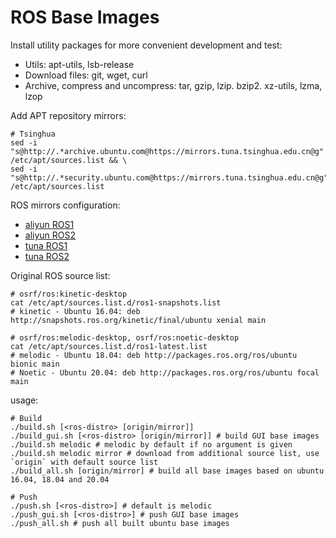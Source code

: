 # ROS Base Images

Install utility packages for more convenient development and test:
- Utils: apt-utils, lsb-release
- Download files: git, wget, curl
- Archive, compress and uncompress: tar, gzip, lzip. bzip2. xz-utils, lzma, lzop

Add APT repository mirrors:
```shell
# Tsinghua
sed -i "s@http://.*archive.ubuntu.com@https://mirrors.tuna.tsinghua.edu.cn@g" /etc/apt/sources.list && \
sed -i "s@http://.*security.ubuntu.com@https://mirrors.tuna.tsinghua.edu.cn@g" /etc/apt/sources.list
```

ROS mirrors configuration:
- [aliyun ROS1](https://developer.aliyun.com/mirror/ros)
- [aliyun ROS2](https://developer.aliyun.com/mirror/ros2)
- [tuna ROS1](https://mirrors.tuna.tsinghua.edu.cn/help/ros/)
- [tuna ROS2](https://mirrors.tuna.tsinghua.edu.cn/help/ros2/)

Original ROS source list:
```shell
# osrf/ros:kinetic-desktop
cat /etc/apt/sources.list.d/ros1-snapshots.list
# kinetic - Ubuntu 16.04: deb http://snapshots.ros.org/kinetic/final/ubuntu xenial main

# osrf/ros:melodic-desktop, osrf/ros:noetic-desktop
cat /etc/apt/sources.list.d/ros1-latest.list
# melodic - Ubuntu 18.04: deb http://packages.ros.org/ros/ubuntu bionic main
# Noetic - Ubuntu 20.04: deb http://packages.ros.org/ros/ubuntu focal main
```

usage:
```shell
# Build
./build.sh [<ros-distro> [origin/mirror]]
./build_gui.sh [<ros-distro> [origin/mirror]] # build GUI base images
./build.sh melodic # melodic by default if no argument is given
./build.sh melodic mirror # download from additional source list, use `origin` with default source list
./build_all.sh [origin/mirror] # build all base images based on ubuntu 16.04, 18.04 and 20.04

# Push
./push.sh [<ros-distro>] # default is melodic
./push_gui.sh [<ros-distro>] # push GUI base images
./push_all.sh # push all built ubuntu base images
```
